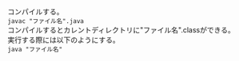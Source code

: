 コンパイルする。  
`javac "ファイル名".java`  
コンパイルするとカレントディレクトリに"ファイル名".classができる。  
実行する際には以下のようにする。  
`java "ファイル名"`  
